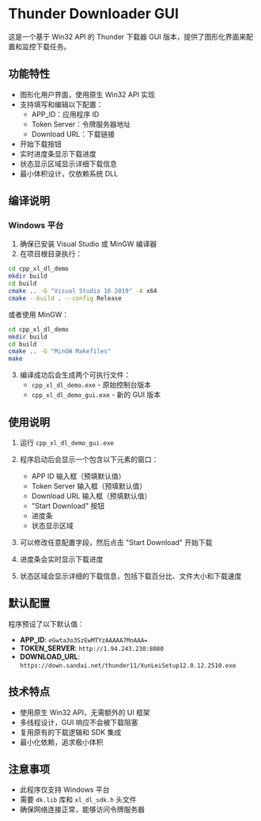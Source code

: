 # Thunder Downloader GUI

这是一个基于 Win32 API 的 Thunder 下载器 GUI 版本，提供了图形化界面来配置和监控下载任务。

## 功能特性

- 图形化用户界面，使用原生 Win32 API 实现
- 支持填写和编辑以下配置：
  - APP_ID：应用程序 ID
  - Token Server：令牌服务器地址
  - Download URL：下载链接
- 开始下载按钮
- 实时进度条显示下载进度
- 状态显示区域显示详细下载信息
- 最小体积设计，仅依赖系统 DLL

## 编译说明

### Windows 平台

1. 确保已安装 Visual Studio 或 MinGW 编译器
2. 在项目根目录执行：

```bash
cd cpp_xl_dl_demo
mkdir build
cd build
cmake .. -G "Visual Studio 16 2019" -A x64
cmake --build . --config Release
```

或者使用 MinGW：

```bash
cd cpp_xl_dl_demo
mkdir build
cd build
cmake .. -G "MinGW Makefiles"
make
```

3. 编译成功后会生成两个可执行文件：
   - `cpp_xl_dl_demo.exe` - 原始控制台版本
   - `cpp_xl_dl_demo_gui.exe` - 新的 GUI 版本

## 使用说明

1. 运行 `cpp_xl_dl_demo_gui.exe`
2. 程序启动后会显示一个包含以下元素的窗口：
   - APP ID 输入框（预填默认值）
   - Token Server 输入框（预填默认值）
   - Download URL 输入框（预填默认值）
   - "Start Download" 按钮
   - 进度条
   - 状态显示区域

3. 可以修改任意配置字段，然后点击 "Start Download" 开始下载
4. 进度条会实时显示下载进度
5. 状态区域会显示详细的下载信息，包括下载百分比、文件大小和下载速度

## 默认配置

程序预设了以下默认值：

- **APP_ID**: `eGwta3o3SzEwMTYzAAAAA7MnAAA=`
- **TOKEN_SERVER**: `http://1.94.243.230:8080`
- **DOWNLOAD_URL**: `https://down.sandai.net/thunder11/XunLeiSetup12.0.12.2510.exe`

## 技术特点

- 使用原生 Win32 API，无需额外的 UI 框架
- 多线程设计，GUI 响应不会被下载阻塞
- 复用原有的下载逻辑和 SDK 集成
- 最小化依赖，追求极小体积

## 注意事项

- 此程序仅支持 Windows 平台
- 需要 `dk.lib` 库和 `xl_dl_sdk.h` 头文件
- 确保网络连接正常，能够访问令牌服务器
